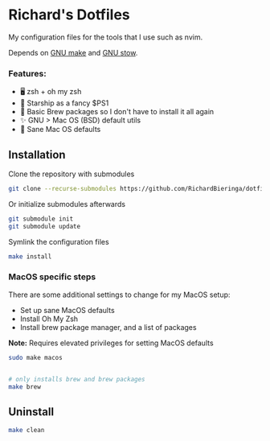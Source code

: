 # Richard's Dotfiles

My configuration files for the tools that I use such as nvim.

Depends on [GNU make](https://www.gnu.org/software/make/) and [GNU stow](https://www.gnu.org/software/stow/).


### Features:
- 🖥 zsh + oh my zsh
- 🚀 Starship as a fancy $PS1 
- 🍺 Basic Brew packages so I don't have to install it all again
- ✨ GNU > Mac OS (BSD) default utils
- 🍎 Sane Mac OS defaults


## Installation 

Clone the repository with submodules

```sh
git clone --recurse-submodules https://github.com/RichardBieringa/dotfiles.git
```

Or initialize submodules afterwards

```sh
git submodule init 
git submodule update
```

Symlink the configuration files

```sh
make install
```

### MacOS specific steps

There are some additional settings to change for my MacOS setup:
- Set up sane MacOS defaults
- Install Oh My Zsh
- Install brew package manager, and a list of packages


**Note:** Requires elevated privileges for setting MacOS defaults

```sh
sudo make macos


# only installs brew and brew packages
make brew
```

## Uninstall

```sh
make clean
```

